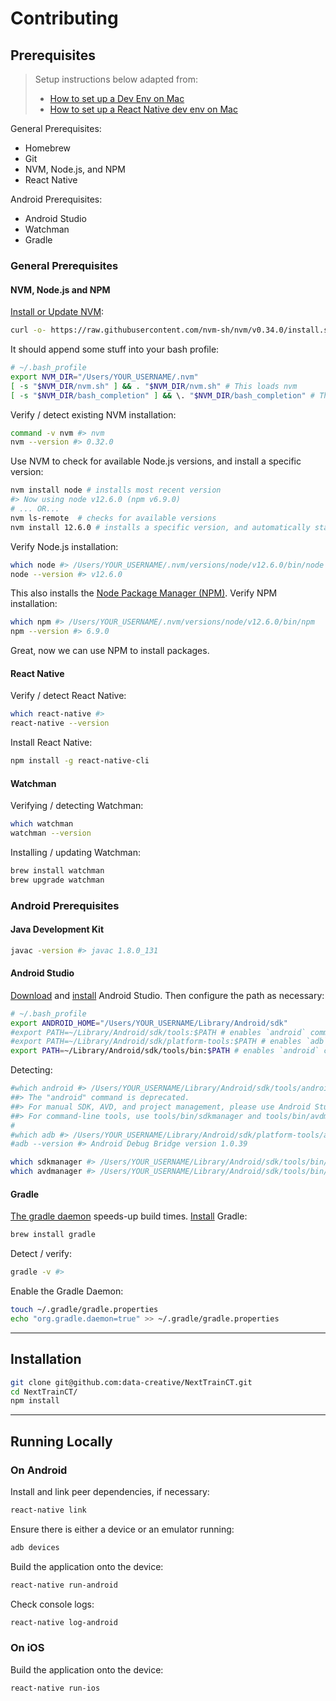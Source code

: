 # Contributing

## Prerequisites

> Setup instructions below adapted from:
>   + [How to set up a Dev Env on Mac](http://data-creative.info/reference-docs/2015/07/18/how-to-set-up-a-mac-development-environment/)
>   + [How to set up a React Native dev env on Mac](http://data-creative.info/reference-docs/2016/07/22/react-native-android-dev-env-setup-from-scratch/)


General Prerequisites:

  + Homebrew
  + Git
  + NVM, Node.js, and NPM
  + React Native

Android Prerequisites:

  + Android Studio
  + Watchman
  + Gradle

### General Prerequisites

#### NVM, Node.js and NPM

[Install or Update NVM](https://github.com/nvm-sh/nvm#install-script):

``` sh
curl -o- https://raw.githubusercontent.com/nvm-sh/nvm/v0.34.0/install.sh | bash
```

It should append some stuff into your bash profile:

```sh
# ~/.bash_profile
export NVM_DIR="/Users/YOUR_USERNAME/.nvm"
[ -s "$NVM_DIR/nvm.sh" ] && . "$NVM_DIR/nvm.sh" # This loads nvm
[ -s "$NVM_DIR/bash_completion" ] && \. "$NVM_DIR/bash_completion" # This loads nvm bash_completion
```

Verify / detect existing NVM installation:

```sh
command -v nvm #> nvm
nvm --version #> 0.32.0
```

Use NVM to check for available Node.js versions, and install a specific version:

```sh
nvm install node # installs most recent version
#> Now using node v12.6.0 (npm v6.9.0)
# ... OR...
nvm ls-remote  # checks for available versions
nvm install 12.6.0 # installs a specific version, and automatically starts using it
```

Verify Node.js installation:

```sh
which node #> /Users/YOUR_USERNAME/.nvm/versions/node/v12.6.0/bin/node
node --version #> v12.6.0
```

This also installs the [Node Package Manager (NPM)](https://www.npmjs.com/). Verify NPM installation:

```sh
which npm #> /Users/YOUR_USERNAME/.nvm/versions/node/v12.6.0/bin/npm
npm --version #> 6.9.0
```

Great, now we can use NPM to install packages.

#### React Native

Verify / detect React Native:

```sh
which react-native #>
react-native --version
```

Install React Native:

```sh
npm install -g react-native-cli
```

#### Watchman

Verifying / detecting Watchman:

```sh
which watchman
watchman --version
```

Installing / updating Watchman:

```sh
brew install watchman
brew upgrade watchman
```









### Android Prerequisites

#### Java Development Kit

```sh
javac -version #> javac 1.8.0_131
```

#### Android Studio

[Download](https://developer.android.com/studio/index.html) and [install](https://developer.android.com/studio/install.html) Android Studio. Then configure the path as necessary:

```sh
# ~/.bash_profile
export ANDROID_HOME="/Users/YOUR_USERNAME/Library/Android/sdk"
#export PATH=~/Library/Android/sdk/tools:$PATH # enables `android` commands
#export PATH=~/Library/Android/sdk/platform-tools:$PATH # enables `adb` commands
export PATH=~/Library/Android/sdk/tools/bin:$PATH # enables `android` commands
```

Detecting:

```sh
#which android #> /Users/YOUR_USERNAME/Library/Android/sdk/tools/android
##> The "android" command is deprecated.
##> For manual SDK, AVD, and project management, please use Android Studio.
##> For command-line tools, use tools/bin/sdkmanager and tools/bin/avdmanager
#
#which adb #> /Users/YOUR_USERNAME/Library/Android/sdk/platform-tools/adb
#adb --version #> Android Debug Bridge version 1.0.39

which sdkmanager #> /Users/YOUR_USERNAME/Library/Android/sdk/tools/bin/sdkmanager
which avdmanager #> /Users/YOUR_USERNAME/Library/Android/sdk/tools/bin/avdmanager
```

#### Gradle

[The gradle daemon](https://docs.gradle.org/2.9/userguide/gradle_daemon.html) speeds-up build times. [Install](https://docs.gradle.org/current/userguide/installation.html) Gradle:

```sh
brew install gradle
```

Detect / verify:

```sh
gradle -v #>
```

Enable the Gradle Daemon:

```sh
touch ~/.gradle/gradle.properties
echo "org.gradle.daemon=true" >> ~/.gradle/gradle.properties
```











<hr>


## Installation

```` sh
git clone git@github.com:data-creative/NextTrainCT.git
cd NextTrainCT/
npm install
````


<hr>
















## Running Locally

### On Android

Install and link peer dependencies, if necessary:

```` sh
react-native link
````

Ensure there is either a device or an emulator running:

```` sh
adb devices
````

Build the application onto the device:

```` sh
react-native run-android
````

Check console logs:

```` sh
react-native log-android
````

### On iOS

Build the application onto the device:

```` sh
react-native run-ios
````
